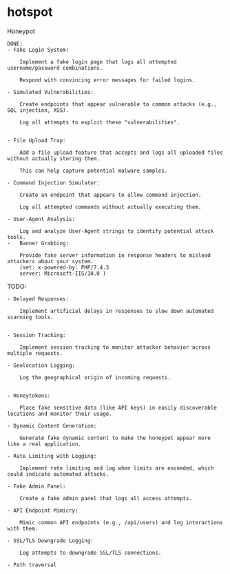 # hotspot
Honeypot

    DONE: 
    - Fake Login System:

        Implement a fake login page that logs all attempted username/password combinations.

        Respond with convincing error messages for failed logins.
   
    - Simulated Vulnerabilities:

        Create endpoints that appear vulnerable to common attacks (e.g., SQL injection, XSS).

        Log all attempts to exploit these "vulnerabilities".

    
    - File Upload Trap:

        Add a file upload feature that accepts and logs all uploaded files without actually storing them.

        This can help capture potential malware samples.
    
    - Command Injection Simulator:

        Create an endpoint that appears to allow command injection.

        Log all attempted commands without actually executing them.
    
    - User-Agent Analysis:

        Log and analyze User-Agent strings to identify potential attack tools.
    -   Banner Grabbing:

        Provide fake server information in response headers to mislead attackers about your system.
        (set: x-powered-by: PHP/7.4.3
        server: Microsoft-IIS/10.0 )

TODO:

    - Delayed Responses:

        Implement artificial delays in responses to slow down automated scanning tools.


    - Session Tracking:

        Implement session tracking to monitor attacker behavior across multiple requests.

    - Geolocation Logging:

        Log the geographical origin of incoming requests.
    
  
    - Honeytokens:

        Place fake sensitive data (like API keys) in easily discoverable locations and monitor their usage.

    - Dynamic Content Generation:

        Generate fake dynamic content to make the honeypot appear more like a real application.

    - Rate Limiting with Logging:

        Implement rate limiting and log when limits are exceeded, which could indicate automated attacks.

    - Fake Admin Panel:

        Create a fake admin panel that logs all access attempts.

    - API Endpoint Mimicry:

        Mimic common API endpoints (e.g., /api/users) and log interactions with them.

    - SSL/TLS Downgrade Logging:

        Log attempts to downgrade SSL/TLS connections.
    
    - Path traversal
